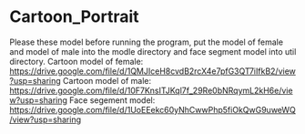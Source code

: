 # Cartoon_Portrait
Please these model before running the program, put the model of female and model of male into the modle directory and face segment model into util directory.
Cartoon model of female:  https://drive.google.com/file/d/1QMJIceH8cvdB2rcX4e7pfG3QT7iIfkB2/view?usp=sharing
Cartoon model of male:    https://drive.google.com/file/d/10F7KnsITJKql7f_29Re0bNRqymL2kH6e/view?usp=sharing
Face segement model:      https://drive.google.com/file/d/1UoEEekc60yNhCwwPhp5fiOkQwG9uweWQ/view?usp=sharing


